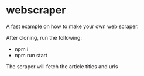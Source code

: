 # webscraper
A fast example on how to make your own web scraper.

After cloning, run the following:

- npm i
- npm run start

The scraper will fetch the article titles and urls
